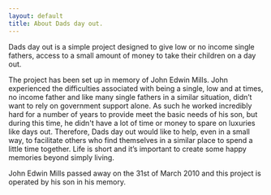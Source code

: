 ```yaml
---
layout: default
title: About Dads day out.
---
```

<p class="intro"><span class="dropcap">D</span>ads day out is a simple project designed to give low or no income single fathers, access to a small amount of money to take their children on a day out.</p>

The project has been set up in memory of John Edwin Mills. John experienced the difficulties associated with being a single, low and at times, no income father and like many single fathers in a similar situation, didn’t want to rely on government support alone. As such he worked incredibly hard for a number of years to provide meet the basic needs of his son, but during this time, he didn't have a lot of time or money to spare on luxuries like days out. Therefore, Dads day out would like to help, even in a small way, to facilitate others who find themselves in a similar place to spend a little time together. Life is short and it’s important to create some happy memories beyond simply living.

John Edwin Mills passed away on the 31st of March 2010 and this project is operated by his son in his memory.

